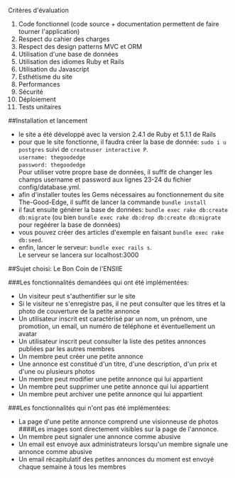 Critères d'évaluation
1. Code fonctionnel (code source + documentation permettent de faire tourner l'application)
2. Respect du cahier des charges
3. Respect des design patterns MVC et ORM
4. Utilisation d'une base de données
5. Utilisation des idiomes Ruby et Rails
6. Utilisation du Javascript
7. Esthétisme du site
8. Performances
9. Sécurité
10. Déploiement
11. Tests unitaires


##Installation et lancement
- le site a été développé avec la version 2.4.1 de Ruby et 5.1.1 de Rails
- pour que le site fonctionne, il faudra créer la base de donnée: `sudo ­i ­u postgres` suivi de `createuser ­­interactive ­P`.<br>
	`username: thegoodedge`<br>
	`password: thegoodedge`<br>
Pour utiliser votre propre base de données, il suffit de changer les champs username et password aux lignes 23-24 du fichier config/database.yml.
- afin d'installer toutes les Gems nécessaires au fonctionnement du site The-Good-Edge, il suffit de lancer la commande `bundle install`
- il faut ensuite générer la base de données: `bundle exec rake db:create db:migrate` (ou bien `bundle exec rake db:drop db:create db:migrate` pour regéérer la base de données)
- vous pouvez créer des articles d'exemple en faisant `bundle exec rake db:seed`.
- enfin, lancer le serveur: `bundle exec rails s`.<br>
Le serveur se lancera sur localhost:3000


##Sujet choisi: Le Bon Coin de l'ENSIIE

###Les fonctionnalités demandées qui ont été implémentées:
- Un visiteur peut s'authentifier sur le site
- Si le visiteur ne s'enregistre pas, il ne peut consulter que les titres et la photo de couverture de la petite annonce
- Un utilisateur inscrit est caractérisé par un nom, un prénom, une promotion, un email, un numéro de téléphone et éventuellement un avatar
- Un utilisateur inscrit peut consulter la liste des petites annonces publiées par les autres membres
- Un membre peut créer une petite annonce
- Une annonce est constitué d'un titre, d'une description, d'un prix et d'une ou plusieurs photos
- Un membre peut modifier une petite annonce qui lui appartient
- Un membre peut supprimer une petite annonce qui lui appartient
- Un membre peut archiver une petite annonce qui lui appartient

###Les fonctionnalités qui n'ont pas été implémentées:
- La page d'une petite annonce comprend une visionneuse de photos<br>
####Les images sont directement visibles sur la page de l'annonce.
- Un membre peut signaler une annonce comme abusive
- Un email est envoyé aux administrateurs lorsqu'un membre signale une annonce comme abusive
- Un email récapitulatif des petites annonces du moment est envoyé chaque semaine à tous les membres
